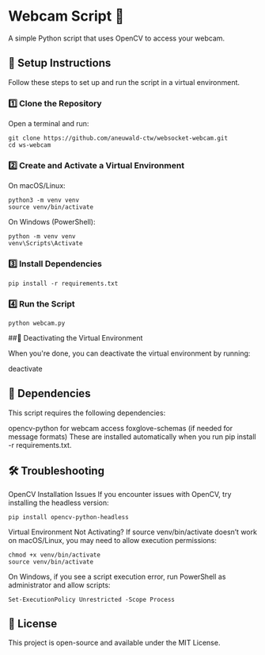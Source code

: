 # Webcam Script 📸

A simple Python script that uses OpenCV to access your webcam.

## 🚀 Setup Instructions

Follow these steps to set up and run the script in a virtual environment.

### 1️⃣ Clone the Repository

Open a terminal and run:

```
git clone https://github.com/aneuwald-ctw/websocket-webcam.git
cd ws-webcam
```

### 2️⃣ Create and Activate a Virtual Environment

On macOS/Linux:

```
python3 -m venv venv
source venv/bin/activate
```

On Windows (PowerShell):

```
python -m venv venv
venv\Scripts\Activate
```

### 3️⃣ Install Dependencies

```
pip install -r requirements.txt
```

### 4️⃣ Run the Script

```
python webcam.py
```

##🛑 Deactivating the Virtual Environment

When you're done, you can deactivate the virtual environment by running:

deactivate

## 📝 Dependencies

This script requires the following dependencies:

opencv-python for webcam access
foxglove-schemas (if needed for message formats)
These are installed automatically when you run pip install -r requirements.txt.

## 🛠️ Troubleshooting

OpenCV Installation Issues
If you encounter issues with OpenCV, try installing the headless version:

```
pip install opencv-python-headless
```

Virtual Environment Not Activating?
If source venv/bin/activate doesn’t work on macOS/Linux, you may need to allow execution permissions:

```
chmod +x venv/bin/activate
source venv/bin/activate
```

On Windows, if you see a script execution error, run PowerShell as administrator and allow scripts:

```
Set-ExecutionPolicy Unrestricted -Scope Process
```

## 📜 License

This project is open-source and available under the MIT License.
